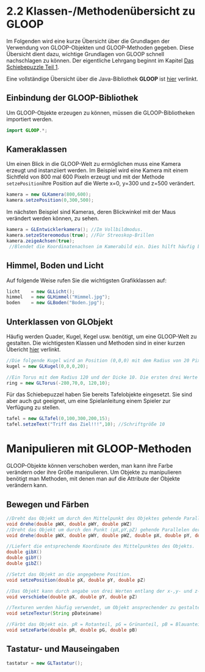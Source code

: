 # 2.2 Klassen-/Methodenübersicht zu GLOOP

Im Folgenden wird eine kurze Übersicht über die Grundlagen der Verwendung von GLOOP-Objekten und GLOOP-Methoden gegeben. Diese Übersicht dient dazu, wichtige Grundlagen von GLOOP schnell nachschlagen zu können. Der eigentliche Lehrgang beginnt im Kapitel [Das Schiebepuzzle Teil 1](/das-schiebepuzzle-teil1.md).

Eine vollständige Übersicht über die Java-Bibliothek **GLOOP** ist [hier](http://www.schulentwicklung.nrw.de/cms/upload/gloop/dokumentation/Komplettuebersicht_GLOOP_3.7.pdf "Komplettuebersicht\_GLOOP\_3.7") verlinkt.

## Einbindung der GLOOP-Bibliothek

Um GLOOP-Objekte erzeugen zu können, müssen die GLOOP-Bibliotheken importiert werden.

```java
import GLOOP.*;
```

## Kameraklassen

Um einen Blick in die GLOOP-Welt zu ermöglichen muss eine Kamera erzeugt und instanziiert werden. Im Beispiel wird eine Kamera mit einem Sichtfeld von 800 mal 600 Pixeln erzeugt und mit der Methode `setzePosition`ihre Position auf die Werte x=0, y=300 und z=500 verändert.

```java
kamera = new GLKamera(800,600);     
kamera.setzePosition(0,300,500);
```

Im nächsten Beispiel sind Kameras, deren Blickwinkel mit der Maus verändert werden können, zu sehen.

```java
kamera = GLEntwicklerkamera(); //Im Vollbildmodus.
kamera.setzeStereomodus(true); //Für Streoskop-Brillen
kamera.zeigeAchsen(true);
 //Blendet die Koordinatenachsen im Kamerabild ein. Dies hilft häufig bei der Orientierung im Raum.
```

## Himmel, Boden und Licht

Auf folgende Weise rufen Sie die wichtigsten Grafikklassen auf:

```java
licht    = new GLLicht(); 
himmel   = new GLHimmel("Himmel.jpg");
boden    = new GLBoden("Boden.jpg");
```

## Unterklassen von GLObjekt

Häufig werden Quader, Kugel, Kegel usw. benötigt, um eine GLOOP-Welt zu gestalten. Die wichtigesten Klassen und Methoden sind in einer kurzen Übericht [hier](http://www.schulentwicklung.nrw.de/cms/upload/gloop/dokumentation/Grundlagenuebersicht_GLOOP_3.7.pdf "Grundlagenuebersicht\_GLOOP\_3.7") verlinkt.

```java
//Die folgende Kugel wird an Position (0,0,0) mit dem Radius von 20 Pixeln erstellt.
kugel = new GLKugel(0,0,0,20);

//Ein Torus mit dem Radius 120 und der Dicke 10. Die ersten drei Werte geben wieder die Position des Ringes an.
ring = new GLTorus(-280,70,0, 120,10);
```

Für das Schiebepuzzel haben Sie bereits Tafelobjekte eingesetzt. Sie sind aber auch gut geeignet, um eine Spielanleitung einem Spieler zur Verfügung zu stellen.

```java
tafel = new GLTafel(0,100,300,200,15);
tafel.setzeText("Triff das Ziel!!!",10); //Schriftgröße 10
```

# Manipulieren mit GLOOP-Methoden

GLOOP-Objekte können verschoben werden, man kann ihre Farbe verändern oder ihre Größe manipulieren. Um Objekte zu manipulieren benötigt man Methoden, mit denen man auf die Attribute der Objekte verändern kann.

## Bewegen und Färben

```java
//Dreht das Objekt um durch den Mittelpunkt des Objektes gehende Parallelen der Koordinatenachsen.
void drehe(double pWX, double pWY, double pWZ)
//Dreht das Objekt um durch den Punkt (pX,pY,pZ) gehende Parallelen der Koordinatenachsen.
void drehe(double pWX, double pWY, double pWZ, double pX, double pY, double pZ)  

//Liefert die entsprechende Koordinate des Mittelpunktes des Objekts.
double gibX()
double gibY()
double gibZ()

//Setzt das Objekt an die angegebene Position.
void setzePosition(double pX, double pY, double pZ)

//Das Objekt kann durch angabe von drei Werten entlang der x-,y- und z-Achse verschoben werden.
void verschiebe(double pX, double pY, double pZ)

//Texturen werden häufig verwendet, um Objekt ansprechender zu gestalten. Die jpg- oder png-Datei muss im Projektordner liegen. 
void setzeTextur(String pDateiname)

//Färbt das Objekt ein. pR = Rotanteil, pG = Grünanteil, pB = Blauanteil
void setzeFarbe(double pR, double pG, double pB)
```

## Tastatur- und Mauseingaben

```java
tastatur = new GLTastatur();
```



